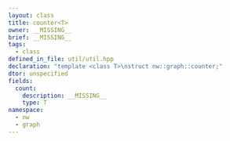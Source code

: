 ```yaml
---
layout: class
title: counter<T>
owner: __MISSING__
brief: __MISSING__
tags:
  - class
defined_in_file: util/util.hpp
declaration: "template <class T>\nstruct nw::graph::counter;"
dtor: unspecified
fields:
  count:
    description: __MISSING__
    type: T
namespace:
  - nw
  - graph
---
```


```{index}  counter<T>
```

